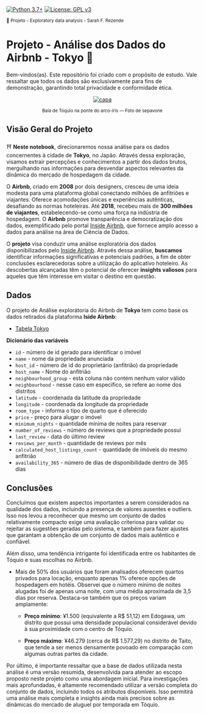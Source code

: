[![Python 3.7+](https://img.shields.io/badge/python-3.7+-blue.svg)](https://www.python.org/downloads/release/python-360/) [![License: GPL v3](https://img.shields.io/badge/License-GPLv3-blue.svg)](https://www.gnu.org/licenses/gpl-3.0) 

<sub> 📂 Projeto - Exploratory data analysis - Sarah F. Rezende


#  Projeto - Análise dos Dados do Airbnb - Tokyo 🗼

Bem-vindos(as). Este repositório foi criado com o propósito de estudo. Vale ressaltar que todos os dados são exclusivamente para fins de demonstração, garantindo total privacidade e conformidade ética.


<p align="center">
  <a href="https://github.com/SarahFeanor?tab=repositories">
    <img src="https://cdn.discordapp.com/attachments/1063559719291199599/1197549244412866610/download.jpg?ex=65bbaba5&is=65a936a5&hm=b246b9064e94fb5ab1fa41442813323be300256511105259f14aaaf6ded445f0&" alt="capa">
  </a> 
</p>                <p align="center">  <sup> Baía de Tóquio na ponte do arco-íris — Foto de sepavone </sup> </p>
                          
## Visão Geral do Projeto 

⛩️ **Neste notebook**, direcionaremos nossa análise para os dados concernentes à cidade de **Tokyo**, no Japão. Através dessa exploração, visamos extrair percepções e conhecimentos a partir dos dados brutos, mergulhando nas informações para desvendar aspectos relevantes da dinâmica do mercado de hospedagem da cidade.

O **Airbnb**, criado em **2008** por dois designers, cresceu de uma ideia modesta para uma plataforma global conectando milhões de anfitriões e viajantes. Oferece acomodações únicas e experiências autênticas, desafiando as normas hoteleiras. Até **2018**, recebeu mais de **300 milhões de viajantes**, estabelecendo-se como uma força na indústria de hospedagem. O **Airbnb** promove transparência e democratização dos dados, exemplificado pelo portal [Inside Airbnb](http://insideairbnb.com/get-the-data/), que fornece amplo acesso a dados para análise na área de Ciência de Dados.

O **projeto** visa conduzir uma análise exploratória dos dados disponibilizados pelo [Inside Airbnb](http://insideairbnb.com/get-the-data/). Através dessa análise, **buscamos** identificar informações significativas e potenciais padrões, a fim de obter conclusões esclarecedoras sobre a utilização do aplicativo hoteleiro. As descobertas alcançadas têm o potencial de oferecer **insights valiosos** para aqueles que têm interesse em visitar o destino em questão.

## Dados 

O projeto de Análise explorátoria do Airbnb de **Tokyo** tem como base os dados retirados da plataforma **Iside Airbnb**: 

- [Tabela Tokyo]()
  
**Dicionário das variáveis**

* `id` - número de id gerado para identificar o imóvel
* `name` - nome da propriedade anunciada
* `host_id` - número de id do proprietário (anfitrião) da propriedade
* `host_name` - Nome do anfitrião
* `neighbourhood_group` - esta coluna não contém nenhum valor válido
* `neighbourhood` - nesse caso em específico, se refere ao nome dos distritos
* `latitude` - coordenada da latitude da propriedade
* `longitude` - coordenada da longitude da propriedade
* `room_type` - informa o tipo de quarto que é oferecido
* `price` - preço para alugar o imóvel
* `minimum_nights` - quantidade mínima de noites para reservar
* `number_of_reviews` - número de reviews que a propriedade possui
* `last_review` - data do último review
* `reviews_per_month` - quantidade de reviews por mês
* `calculated_host_listings_count` - quantidade de imóveis do mesmo anfitrião
* `availability_365` - número de dias de disponibilidade dentro de 365 dias

## Conclusões

Concluímos que existem aspectos importantes a serem considerados na qualidade dos dados, incluindo a presença de valores ausentes e outliers. Isso nos levou a reconhecer que mesmo um conjunto de dados relativamente compacto exige uma avaliação criteriosa para validar ou rejeitar as sugestões geradas pelo sistema, e também para fazer ajustes que garantam a obtenção de um conjunto de dados mais autêntico e confiável.

Além disso, uma tendência intrigante foi identificada entre os habitantes de Tóquio e suas escolhas no Airbnb.

- Mais de 50% dos usuários que foram analisados oferecem quartos privados para locação, enquanto apenas 1% oferece opções de hospedagem em hotéis.
Observei que o número mínimo de noites alugadas foi de apenas uma noite, com uma média aproximada de 3,5 dias por reserva.
Destaca-se também que os preços variam amplamente:

    - **Preço mínimo**: ¥1.500 (equivalente a R$ 51,12) em Edogawa, um distrito que possui uma densidade populacional considerável devido à sua proximidade com o centro de Tóquio.

    - **Preço máximo**: ¥46.279 (cerca de R$ 1.577,29) no distrito de Taito, que tende a ser menos densamente povoado em comparação com algumas outras partes da cidade.

Por último, é importante ressaltar que a base de dados utilizada nesta análise é uma versão resumida, desenvolvida para atender ao escopo proposto neste projeto como uma abordagem inicial. Para investigações mais aprofundadas, é altamente recomendado utilizar a versão completa do conjunto de dados, incluindo todos os atributos disponíveis. Isso permitirá uma análise mais completa e insights ainda mais precisos sobre as dinâmicas do mercado de aluguel por temporada em Tóquio.

